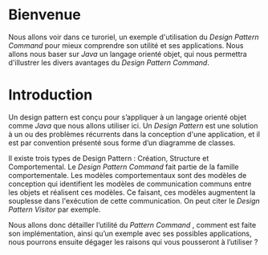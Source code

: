 # Bienvenue

Nous allons voir dans ce turoriel, un exemple d'utilisation du _Design Pattern Command_ pour mieux comprendre son utilité et ses applications. Nous allons nous baser sur _Java_ un langage orienté objet, qui nous permettra d'illustrer les divers avantages du _Design Pattern Command_. 

# Introduction

Un design pattern est conçu pour s’appliquer à un langage orienté objet comme _Java_ que nous allons utiliser ici. Un _Design Pattern_ est une solution à un ou des problèmes récurrents dans la conception d'une application, et il est par convention présenté sous forme d’un diagramme de classes. 

Il existe trois types de Design Pattern : Création, Structure et Comportemental. Le _Design Pattern Command_ fait partie de la famille comportementale. Les modèles comportementaux sont des modèles de conception qui identifient les modèles de communication communs entre les objets et réalisent ces modèles. Ce faisant, ces modèles augmentent la souplesse dans l'exécution de cette communication. On peut citer le _Design Pattern Visitor_ par exemple. 

Nous allons donc détailler l’utilité du _Pattern Command_ , comment est faite son implémentation, ainsi qu’un exemple avec ses possibles applications, nous pourrons ensuite dégager les raisons qui vous pousseront à l’utiliser ?

